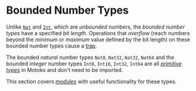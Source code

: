 

# Bounded Number Types

Unlike [`Nat`](/base-library/primitive-types/nat.html) and [`Int`](/base-library/primitive-types/int.html), which are _unbounded_ numbers, the _bounded number types_ have a specified _bit length_. Operations that _overflow_ (reach numbers beyond the _minimum_ or _maximum_ value defined by the bit length) on these bounded number types cause a [trap](/advanced-concepts/async-programming/errors-and-traps.html).

The bounded _natural_ number types `Nat8`, `Nat32`, `Nat32`, `Nat64` and the bounded _integer_ number types `Int8`, `Int16`, `Int32`, `Int64` are all [_primitive types_](/common-programming-concepts/types.html#primitive-types) in Motoko and don't need to be imported.

This section covers [_modules_](common-programming-concepts/modules.html) with useful functionality for these types.
